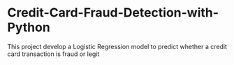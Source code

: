 # Credit-Card-Fraud-Detection-with-Python
This project develop a Logistic Regression model to predict whether a credit card transaction is fraud or legit
